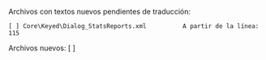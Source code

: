 
Archivos con textos nuevos pendientes de traducción:


	[ ] Core\Keyed\Dialog_StatsReports.xml			A partir de la línea: 115



Archivos nuevos:
	[ ]